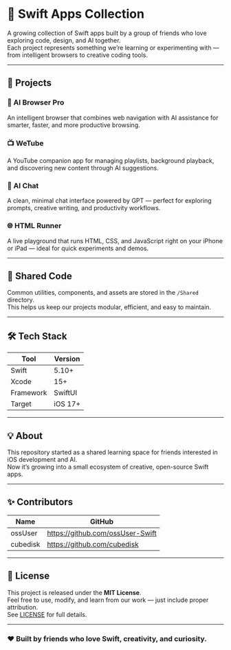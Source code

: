 # 🍏 Swift Apps Collection

A growing collection of Swift apps built by a group of friends who love exploring code, design, and AI together.  
Each project represents something we’re learning or experimenting with — from intelligent browsers to creative coding tools.

---

## 🚀 Projects

### 🧠 AI Browser Pro
An intelligent browser that combines web navigation with AI assistance for smarter, faster, and more productive browsing.

### 📺 WeTube
A YouTube companion app for managing playlists, background playback, and discovering new content through AI suggestions.

### 💬 AI Chat
A clean, minimal chat interface powered by GPT — perfect for exploring prompts, creative writing, and productivity workflows.

### 🌐 HTML Runner
A live playground that runs HTML, CSS, and JavaScript right on your iPhone or iPad — ideal for quick experiments and demos.

---

## 🧩 Shared Code
Common utilities, components, and assets are stored in the `/Shared` directory.  
This helps us keep our projects modular, efficient, and easy to maintain.

---

## 🛠️ Tech Stack

| Tool | Version |
|------|----------|
| Swift | 5.10+ |
| Xcode | 15+ |
| Framework | SwiftUI |
| Target | iOS 17+ |

---

## 💡 About
This repository started as a shared learning space for friends interested in iOS development and AI.  
Now it’s growing into a small ecosystem of creative, open-source Swift apps.

---

## ✨ Contributors

| Name | GitHub |
|------|---------|
| ossUser | https://github.com/ossUser-Swift |
| cubedisk | https://github.com/cubedisk |

---

## 📄 License
This project is released under the **MIT License**.  
Feel free to use, modify, and learn from our work — just include proper attribution.  
See [LICENSE](./LICENSE) for full details.

---

### ❤️ Built by friends who love Swift, creativity, and curiosity.
